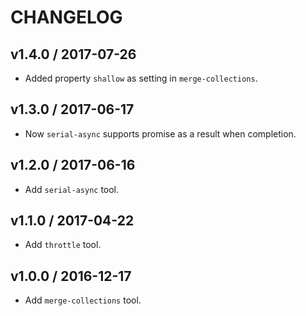 # CHANGELOG

## v1.4.0 / 2017-07-26

- Added property `shallow` as setting in `merge-collections`.

## v1.3.0 / 2017-06-17

- Now `serial-async` supports promise as a result when completion.

## v1.2.0 / 2017-06-16

- Add `serial-async` tool.

## v1.1.0 / 2017-04-22

- Add `throttle` tool.

## v1.0.0 / 2016-12-17

- Add `merge-collections` tool.
